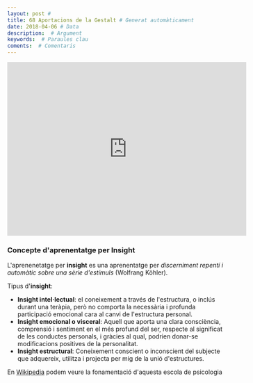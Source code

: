 ```yaml
---
layout: post #
title: 68 Aportacions de la Gestalt # Generat automàticament
date: 2018-04-06 # Data
description:  # Argument
keywords:  # Paraules clau
coments:  # Comentaris
---
```


<iframe id="iframe_container" webkitallowfullscreen="" mozallowfullscreen="" allowfullscreen="" src="https://prezi.com/embed/_qpm8chvt1xv/?bgcolor=ffffff&amp;lock_to_path=0&amp;autoplay=0&amp;autohide_ctrls=0&amp;landing_data=bHVZZmNaNDBIWnNjdEVENDRhZDFNZGNIUE43MHdLNWpsdFJLb2ZHanI5N2JkVkYvSDFnZGhLNXBGN2M4Q1liS0p3PT0&amp;landing_sign=zKnGmhdtQn0Gb-eEOtJRSxbtdPbY-w14vfmsznNhiGw" width="550" height="400" frameborder="0"></iframe>


### Concepte d'aprenentatge per Insight

L'aprenenetatge per **insight** es una aprenentatge per *discerniment repentí i automàtic sobre una sèrie d'estímuls* (Wolfrang Köhler).

Tipus d'**insight**:
- **Insight intel·lectual**: el coneixement a través de l'estructura, o inclús durant una teràpia, però no comporta la necessària i profunda participació emocional cara al canvi de l'estructura personal.
- **Insight emocional o visceral**: Aquell que aporta una clara consciència, comprensió i sentiment en el més profund del ser, respecte al significat de les conductes personals, i gràcies al qual, podrien donar-se modificacions positives de la personalitat.
- **Insight estructural**: Coneixement conscient o inconscient del subjecte que adquereix, utilitza i projecta per mig de la unió d'estructures.

En [Wikipedia](https://es.wikipedia.org/wiki/Psicolog%C3%ADa_de_la_Gestalt) podem veure la fonamentació d'aquesta escola de psicologia
